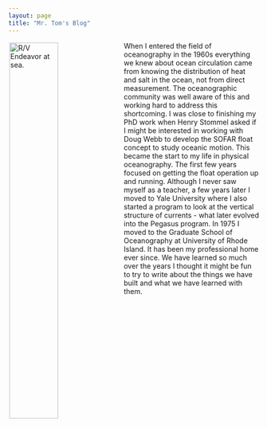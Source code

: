```yaml
---
layout: page 
title: "Mr. Tom's Blog"
---
```


<img src="/assets/EndeavorHomePhoto.png" alt="R/V Endeavor at sea." style="width: 44%; height: 44%; margin: 2px 8px 8px 2px;" align="left">
<p style="padding: 0 0 0 2em">When I entered the field of oceanography in the 1960s everything we knew about ocean circulation came from knowing the distribution of heat and salt in the ocean, not from direct measurement. The oceanographic community was well aware of this and working hard to address this shortcoming. I was close to finishing my PhD work when Henry Stommel asked if I might be interested in working with Doug Webb to develop the SOFAR float concept to study oceanic motion. This became the start to my life in physical oceanography. The first few years focused on getting the float operation up and running. Although I never saw myself as a teacher, a few years later I moved to Yale University where I also started a program to look at the vertical structure of currents - what later evolved into the Pegasus program. In 1975 I moved to the Graduate School of Oceanography at University of Rhode Island. It has been my professional home ever since. We have learned so much over the years I thought it might be fun to try to write about the things we have built and what we have learned with them.</p>


